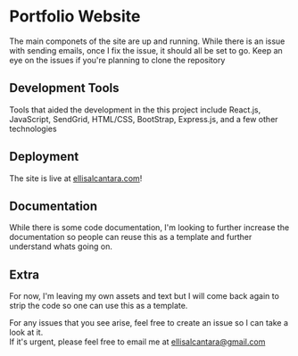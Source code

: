 # Portfolio Website
  
The main componets of the site are up and running. While there is an issue with sending emails, once I fix the issue, it should all be set to go. Keep an eye on the issues if you're planning to clone the repository  

## Development Tools
  
Tools that aided the development in the this project include React.js, JavaScript, SendGrid, HTML/CSS, BootStrap, Express.js, and a few other technologies 
  
## Deployment
  
The site is live at [ellisalcantara.com](www.ellisalcantara.com)!  
  
## Documentation
  
While there is some code documentation, I'm looking to further increase the documentation so people can reuse this as a template and further understand whats going on.  
  
## Extra
  
For now, I'm leaving my own assets and text but I will come back again to strip the code so one can use this as a template.  

For any issues that you see arise, feel free to create an issue so I can take a look at it.  
If it's urgent, please feel free to email me at ellisalcantara@gmail.com
